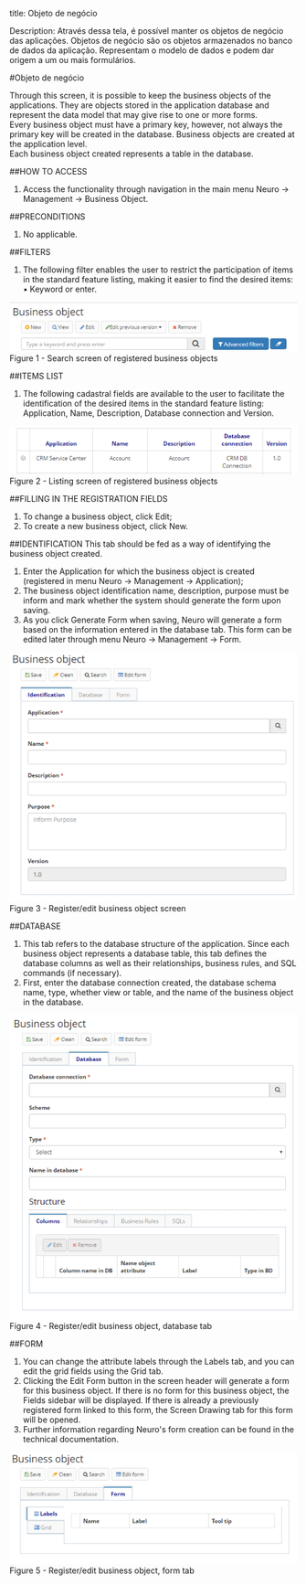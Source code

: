 title: Objeto de negócio  

Description: Através dessa tela, é possível manter os objetos de negócio das aplicações. Objetos de negócio são os objetos armazenados no banco de dados da aplicação. Representam o modelo de dados e podem dar origem a um ou mais formulários.  

#Objeto de negócio   

Through this screen, it is possible to keep the business objects of the applications. They are objects stored in the application database and represent the data model that may give rise to one or more forms.  
Every business object must have a primary key, however, not always the primary key will be created in the database. Business objects are created at the application level.  
Each business object created represents a table in the database.

##HOW TO ACCESS
1.	Access the functionality through navigation in the main menu Neuro → Management → Business Object.  

##PRECONDITIONS
1.	No applicable.  

##FILTERS
1.	The following filter enables the user to restrict the participation of items in the standard feature listing, making it easier to find the desired items:  
•	Keyword or enter.  

![Screenshot](images/business-object-filter.png)  
Figure 1 - Search screen of registered business objects

##ITEMS LIST
1.	The following cadastral fields are available to the user to facilitate the identification of the desired items in the standard feature listing: Application, Name, Description, Database connection and Version.  

![Screenshot](images/business-object-listing.png)  
Figure 2 - Listing screen of registered business objects

##FILLING IN THE REGISTRATION FIELDS
1.	To change a business object, click Edit;  
2.	To create a new business object, click New.  

##IDENTIFICATION
This tab should be fed as a way of identifying the business object created.  
1.	Enter the Application for which the business object is created (registered in menu Neuro →  Management →  Application);  
2.	 The business object identification name, description, purpose must be inform and mark whether the system should generate the form upon saving.  
3.	As you click Generate Form when saving, Neuro will generate a form based on the information entered in the database tab. This form can be edited later through menu Neuro → Management → Form.  

![Screenshot](images/business-object-identification.png)  
Figure 3 - Register/edit business object screen

##DATABASE
1.	This tab refers to the database structure of the application. Since each business object represents a database table, this tab defines the database columns as well as their relationships, business rules, and SQL commands (if necessary).  
2.	First, enter the database connection created, the database schema name, type, whether view or table, and the name of the business object in the database.  

![Screenshot](images/business-object-database.png)  
Figure 4 - Register/edit business object, database tab

##FORM
1.	You can change the attribute labels through the Labels tab, and you can edit the grid fields using the Grid tab.  
2.	Clicking the Edit Form button in the screen header will generate a form for this business object. If there is no form for this business object, the Fields sidebar will be displayed. If there is already a previously registered form linked to this form, the Screen Drawing tab for this form will be opened.  
3.	Further information regarding Neuro's form creation can be found in the technical documentation.  

![Screenshot](images/business-object-form.png)  
Figure 5 - Register/edit business object, form tab

